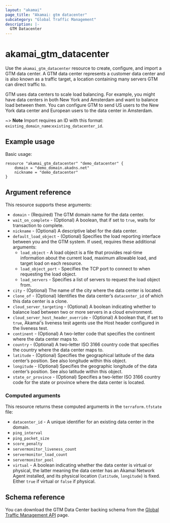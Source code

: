 ```yaml
---
layout: "akamai"
page_title: "Akamai: gtm datacenter"
subcategory: "Global Traffic Management"
description: |-
  GTM Datacenter
---
```


# akamai_gtm_datacenter

Use the `akamai_gtm_datacenter` resource to create, configure, and import a GTM data center. A GTM data center represents a customer data center and is also known as a traffic target, a location containing many servers GTM can direct traffic to. 

GTM uses data centers to scale load balancing. For example, you might have data centers in both New York and Amsterdam and want to balance load between them. You can configure GTM to send US users to the New York data center and European users to the data center in Amsterdam. 

~> **Note** Import requires an ID with this format: `existing_domain_name`:`existing_datacenter_id`.

## Example usage

Basic usage:

```hcl
resource "akamai_gtm_datacenter" "demo_datacenter" {
    domain = "demo_domain.akadns.net"
    nickname = "demo_datacenter"
}
```

## Argument reference

This resource supports these arguments:

* `domain` - (Required) The GTM domain name for the data center.
* `wait_on_complete` - (Optional) A boolean, that if set to `true`, waits for transaction to complete.
* `nickname` - (Optional) A descriptive label for the data center.
* `default_load_object` - (Optional) Specifies the load reporting interface between you and the GTM system. If used, requires these additional arguments:
  * `load_object` - A load object is a file that provides real-time information about the current load, maximum allowable load, and target load on each resource.
  * `load_object_port` - Specifies the TCP port to connect to when requesting the load object.
  * `load_servers` - Specifies a list of servers to request the load object from.
* `city` - (Optional) The name of the city where the data center is located.
* `clone_of` - (Optional) Identifies the data center’s `datacenter_id` of which this data center is a clone.
* `cloud_server_targeting` - (Optional) A boolean indicating whether to balance load between two or more servers in a cloud environment.
* `cloud_server_host_header_override` - (Optional) A boolean that, if set to `true`, Akamai's liveness test agents use the Host header configured in the liveness test.
* `continent` - (Optional) A two-letter code that specifies the continent where the data center maps to.
* `country` - (Optional) A two-letter ISO 3166 country code that specifies the country where the data center maps to.
* `latitude` - (Optional) Specifies the geographical latitude of the data center’s position. See also longitude within this object.
* `longitude` - (Optional) Specifies the geographic longitude of the data center’s position. See also latitude within this object.
* `state_or_province` - (Optional) Specifies a two-letter ISO 3166 country code for the state or province where the data center is located.

### Computed arguments

This resource returns these computed arguments in the `terraform.tfstate` file:

* `datacenter_id` - A unique identifier for an existing data center in the domain.
* `ping_interval`
* `ping_packet_size`
* `score_penalty`
* `servermonitor_liveness_count`
* `servermonitor_load_count`
* `servermonitor_pool`
* `virtual` - A boolean indicating whether the data center is virtual or physical, the latter meaning the data center has an Akamai Network Agent installed, and its physical location (`latitude`, `longitude`) is fixed. Either `true` if virtual or `false` if physical.

## Schema reference

You can download the GTM Data Center backing schema from the [Global Traffic Management API](https://developer.akamai.com/api/web_performance/global_traffic_management/v1.html#datacenter) page.
